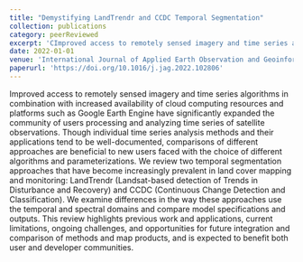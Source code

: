 ```yaml
---
title: "Demystifying LandTrendr and CCDC Temporal Segmentation"
collection: publications
category: peerReviewed
excerpt: 'CImproved access to remotely sensed imagery and time series algorithms in combination with increased availability of cloud computing resources and platforms such as Google Earth Engine have significantly expanded the community of users processing and analyzing time series of satellite observations...'
date: 2022-01-01
venue: 'International Journal of Applied Earth Observation and Geoinformation'
paperurl: 'https://doi.org/10.1016/j.jag.2022.102806'
---
```


Improved access to remotely sensed imagery and time series algorithms in combination with increased availability of cloud computing resources and platforms such as Google Earth Engine have significantly expanded the community of users processing and analyzing time series of satellite observations. Though individual time series analysis methods and their applications tend to be well-documented, comparisons of different approaches are beneficial to new users faced with the choice of different algorithms and parameterizations. We review two temporal segmentation approaches that have become increasingly prevalent in land cover mapping and monitoring: LandTrendr (Landsat-based detection of Trends in Disturbance and Recovery) and CCDC (Continuous Change Detection and Classification). We examine differences in the way these approaches use the temporal and spectral domains and compare model specifications and outputs. This review highlights previous work and applications, current limitations, ongoing challenges, and opportunities for future integration and comparison of methods and map products, and is expected to benefit both user and developer communities.

